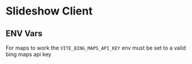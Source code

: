 # Slideshow Client

## ENV Vars

For maps to work the `VITE_BING_MAPS_API_KEY` env must be set to a valid bing maps api key

